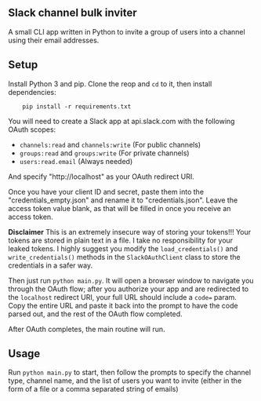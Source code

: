 ## Slack channel bulk inviter

A small CLI app written in Python to invite a group of users into a channel using their email addresses.

## Setup

Install Python 3 and pip.  Clone the reop and `cd` to it, then install dependencies:

        pip install -r requirements.txt

You will need to create a Slack app at api.slack.com with the following OAuth scopes:

- `channels:read` and `channels:write` (For public channels)
- `groups:read` and `groups:write` (For private channels)
- `users:read.email` (Always needed)

And specify "http://localhost" as your OAuth redirect URI.

Once you have your client ID and secret, paste them into the "credentials_empty.json" and rename it to "credentials.json".  Leave the access token value blank, as that will be filled in once you receive an access token.

**Disclaimer** This is an extremely insecure way of storing your tokens!!!  Your tokens are stored in plain text in a file.  I take no responsibility for your leaked tokens.  I highly suggest you modify the `load_credentials()` and `write_credentials()` methods in the `SlackOAuthClient` class to store the credentials in a safer way.

Then just run `python main.py`.  It will open a browser window to navigate you through the OAuth flow; after you authorize your app and are redirected to the `localhost` redirect URI, your full URL should include a `code=` param.  Copy the entire URL and paste it back into the prompt to have the code parsed out, and the rest of the OAuth flow completed.  

After OAuth completes, the main routine will run.

## Usage

Run `python main.py` to start, then follow the prompts to specify the channel type, channel name, and the list of users you want to invite (either in the form of a file or a comma separated string of emails)